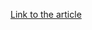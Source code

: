 [Link to the article](https://www.akamai.com/blog/security/2023/nov/6-strategies-to-combat-advanced-persistent-threats)
